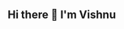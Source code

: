  ##                                                            Hi there 👋 I'm Vishnu
<!--
**vishnuB13/vishnuB13** is a ✨ _special_ ✨ repository because its `README.md` (this file) appears on your GitHub profile.

Here are some ideas to get you started:

- 🔭 I’m currently working on ...
- 🌱 I’m currently learning 
- 👯 I’m looking to collaborate on MERN Stack Projects.
- 🤔 I’m looking for help with ...
- 💬 Ask me about JavaScript
- 📫 How to reach me: ...
- 😄 Pronouns: ...
- ⚡ Fun fact: ...
-->

